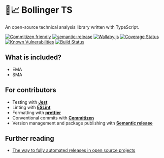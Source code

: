 # 🚀📈 Bollinger TS

An open-source technical analysis library written with TypeScript.

[![Commitizen friendly](https://img.shields.io/badge/commitizen-friendly-brightgreen.svg)](http://commitizen.github.io/cz-cli/)
[![semantic-release](https://img.shields.io/badge/%20%20%F0%9F%93%A6%F0%9F%9A%80-semantic--release-e10079.svg)](https://github.com/semantic-release/semantic-release)
[![Wallaby.js](https://img.shields.io/badge/wallaby.js-configured-green.svg)](https://wallabyjs.com)
[![Coverage Status](https://coveralls.io/repos/github/phmatray/bollinger/badge.svg?branch=master)](https://coveralls.io/github/phmatray/bollinger?branch=master)
[![Known Vulnerabilities](https://snyk.io//test/github/phmatray/bollinger/badge.svg?targetFile=package.json)](https://snyk.io//test/github/phmatray/bollinger?targetFile=package.json)
[![Build Status](https://travis-ci.org/phmatray/bollinger.svg?branch=master)](https://travis-ci.org/phmatray/bollinger)

## What is included?

- EMA
- SMA

## For contributors

- Testing with **[Jest](https://jestjs.io/)**
- Linting with **[ESLint](https://eslint.org/)**
- Formatting with **[prettier](https://prettier.io/)**
- Conventional commits with **[Commitizen](http://commitizen.github.io/cz-cli/)**
- Version management and package publishing with **[Semantic release](https://semantic-release.gitbook.io/semantic-release/)**

## Further reading

- [The way to fully automated releases in open source projects](https://medium.com/@kevinkreuzer/the-way-to-fully-automated-releases-in-open-source-projects-44c015f38fd6)
